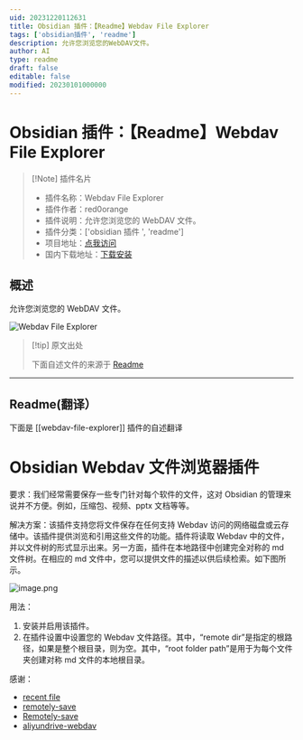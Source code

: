 ```yaml
---
uid: 20231220112631
title: Obsidian 插件：【Readme】Webdav File Explorer
tags: ['obsidian插件', 'readme']
description: 允许您浏览您的WebDAV文件。
author: AI
type: readme
draft: false
editable: false
modified: 20230101000000
---
```


# Obsidian 插件：【Readme】Webdav File Explorer

> [!Note] 插件名片
> - 插件名称：Webdav File Explorer
> - 插件作者：red0orange
> - 插件说明：允许您浏览您的 WebDAV 文件。
> - 插件分类：['obsidian 插件 ', 'readme']
> - 项目地址：[点我访问](https://github.com/red0orange/obsidian-webdav-file-explorer)
> - 国内下载地址：[下载安装](https://pkmer.cn/products/plugin/pluginMarket/?webdav-file-explorer)

## 概述

允许您浏览您的 WebDAV 文件。

![Webdav File Explorer](https://cdn.pkmer.cn/covers/webdav-file-explorer.png!pkmer)

> [!tip] 原文出处
>
>下面自述文件的来源于 [Readme](https://ghproxy.net/https://raw.githubusercontent.com/red0orange/obsidian-webdav-file-explorer/master/README.md)

---

## Readme(翻译）

下面是 [[webdav-file-explorer]] 插件的自述翻译

# Obsidian Webdav 文件浏览器插件

要求：我们经常需要保存一些专门针对每个软件的文件，这对 Obsidian 的管理来说并不方便。例如，压缩包、视频、pptx 文档等等。

解决方案：该插件支持您将文件保存在任何支持 Webdav 访问的网络磁盘或云存储中。该插件提供浏览和引用这些文件的功能。插件将读取 Webdav 中的文件，并以文件树的形式显示出来。另一方面，插件在本地路径中创建完全对称的 md 文件树。在相应的 md 文件中，您可以提供文件的描述以供后续检索。如下图所示。

![image.png](https://cdn.pkmer.cn/covers/webdav-file-explorer_1_0.png!pkmer)

用法：

1. 安装并启用该插件。
2. 在插件设置中设置您的 Webdav 文件路径。其中，“remote dir”是指定的根路径，如果是整个根目录，则为空。其中，“root folder path”是用于为每个文件夹创建对称 md 文件的本地根目录。

感谢：

- [recent file](https://github.com/tgrosinger/recent-files-obsidian/blob/main/main.ts)
- [remotely-save](https://github.com/remotely-save/remotely-save/tree/master)
- [Remotely-save](https://github.com/remotely-save/remotely-save)
- [aliyundrive-webdav](https://github.com/messense/aliyundrive-webdav)



